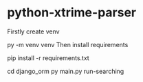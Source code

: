 # python-xtrime-parser


Firstly create venv

py -m venv venv
Then install requirements

pip install -r requirements.txt

cd django_orm
py main.py run-searching
